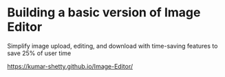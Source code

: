 # Building a basic version of Image Editor
Simplify image upload, editing, and download with time-saving features to save 25% of user time

https://kumar-shetty.github.io/Image-Editor/
